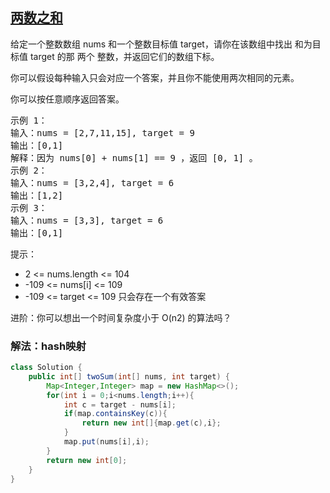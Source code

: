 ## [两数之和](https://leetcode.cn/problems/two-sum/description/)
给定一个整数数组 nums 和一个整数目标值 target，请你在该数组中找出 和为目标值 target  的那 两个 整数，并返回它们的数组下标。

你可以假设每种输入只会对应一个答案，并且你不能使用两次相同的元素。

你可以按任意顺序返回答案。


<pre>
示例 1：
输入：nums = [2,7,11,15], target = 9
输出：[0,1]
解释：因为 nums[0] + nums[1] == 9 ，返回 [0, 1] 。
示例 2：
输入：nums = [3,2,4], target = 6
输出：[1,2]
示例 3：
输入：nums = [3,3], target = 6
输出：[0,1]
</pre>


提示：
- 2 <= nums.length <= 104
- -109 <= nums[i] <= 109
- -109 <= target <= 109
只会存在一个有效答案


进阶：你可以想出一个时间复杂度小于 O(n2) 的算法吗？

### 解法：hash映射

````java
class Solution {
    public int[] twoSum(int[] nums, int target) {
        Map<Integer,Integer> map = new HashMap<>();
        for(int i = 0;i<nums.length;i++){
            int c = target - nums[i];
            if(map.containsKey(c)){
                return new int[]{map.get(c),i};
            }
            map.put(nums[i],i);
        }
        return new int[0];
    }
}

````

